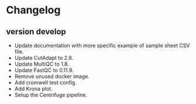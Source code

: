 Changelog
==========

<!--
Newest changes should be on top.

This document is user facing. Please word the changes in such a way
that users understand how the changes affect the new version.
-->

version develop
---------------------------
+ Update documentation with more specific example of sample sheet CSV file.
+ Update CutAdapt to 2.8.
+ Update MultiQC to 1.8.
+ Update FastQC to 0.11.9.
+ Remove unused docker image.
+ Add cromwell test config.
+ Add Krona plot.
+ Setup the Centrifuge pipeline.
